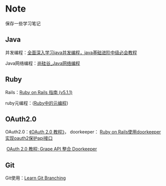 # Note
保存一些学习笔记



## Java

并发编程：[全面深入学习java并发编程，java基础进阶中级必会教程](https://www.bilibili.com/video/BV1sK41177JB?from=search&seid=5313324472073206935)

Java网络编程：[尚硅谷_Java网络编程](https://www.bilibili.com/video/BV16J411h7Rd?from=search&seid=10343956130926584696)



## Ruby

Rails：[Ruby on Rails 指南 (v5.1.1)](https://ruby-china.github.io/rails-guides/index.html)

ruby元编程：([Ruby中的元编程](https://deathking.github.io/metaprogramming-in-ruby/))



## OAuth2.0

OAuth2.0：[《OAuth 2.0 教程》](http://www.ruanyifeng.com/blog/2019/04/oauth_design.html)，
doorkeeper： [Ruby on Rails使用doorkeeper实现oauth2保护api接口](https://www.embbnux.com/2016/01/26/ruby_on_rails_use_doorkeeper_for_auth2-0_to_protect_api/) 

​					   [OAuth 2.0 教程: Grape API 整合 Doorkeeper](https://ruby-china.org/topics/14656)

## Git

Git使用：[Learn Git Branching](https://learngitbranching.js.org/?locale=zh_CN)



